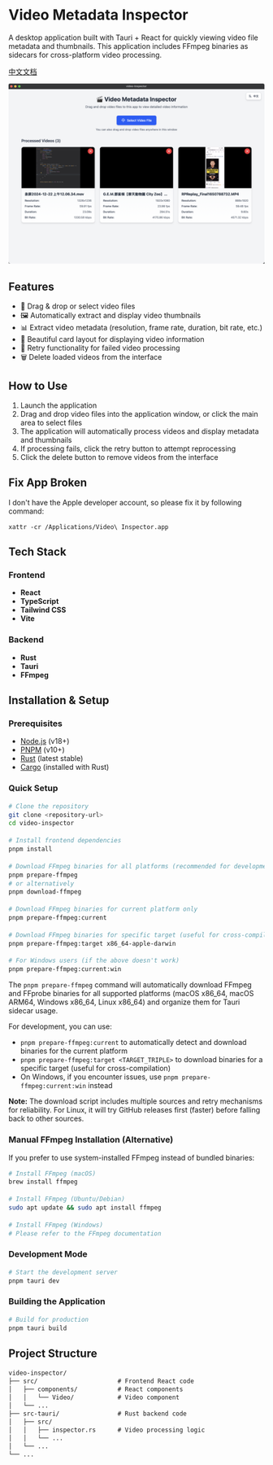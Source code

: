 # Video Metadata Inspector

A desktop application built with Tauri + React for quickly viewing video file metadata and thumbnails. This application includes FFmpeg binaries as sidecars for cross-platform video processing.

[中文文档](README.zh-CN.md)

![Preview](./imgs/preview.png)

## Features

- 📁 Drag & drop or select video files
- 🖼️ Automatically extract and display video thumbnails
- 📊 Extract video metadata (resolution, frame rate, duration, bit rate, etc.)
- 🎯 Beautiful card layout for displaying video information
- 🔄 Retry functionality for failed video processing
- 🗑️ Delete loaded videos from the interface

## How to Use

1. Launch the application
2. Drag and drop video files into the application window, or click the main area to select files
3. The application will automatically process videos and display metadata and thumbnails
4. If processing fails, click the retry button to attempt reprocessing
5. Click the delete button to remove videos from the interface

## Fix App Broken

I don't have the Apple developer account, so please fix it by following command:

```shell
xattr -cr /Applications/Video\ Inspector.app
```

## Tech Stack

### Frontend

- **React**
- **TypeScript**
- **Tailwind CSS**
- **Vite**

### Backend

- **Rust**
- **Tauri**
- **FFmpeg**

## Installation & Setup

### Prerequisites

- [Node.js](https://nodejs.org/) (v18+)
- [PNPM](https://pnpm.io/) (v10+)
- [Rust](https://www.rust-lang.org/) (latest stable)
- [Cargo](https://doc.rust-lang.org/cargo/) (installed with Rust)

### Quick Setup

```bash
# Clone the repository
git clone <repository-url>
cd video-inspector

# Install frontend dependencies
pnpm install

# Download FFmpeg binaries for all platforms (recommended for development)
pnpm prepare-ffmpeg
# or alternatively
pnpm download-ffmpeg

# Download FFmpeg binaries for current platform only
pnpm prepare-ffmpeg:current

# Download FFmpeg binaries for specific target (useful for cross-compilation)
pnpm prepare-ffmpeg:target x86_64-apple-darwin

# For Windows users (if the above doesn't work)
pnpm prepare-ffmpeg:current:win
```

The `pnpm prepare-ffmpeg` command will automatically download FFmpeg and FFprobe binaries for all supported platforms (macOS x86_64, macOS ARM64, Windows x86_64, Linux x86_64) and organize them for Tauri sidecar usage.

For development, you can use:
- `pnpm prepare-ffmpeg:current` to automatically detect and download binaries for the current platform
- `pnpm prepare-ffmpeg:target <TARGET_TRIPLE>` to download binaries for a specific target (useful for cross-compilation)
- On Windows, if you encounter issues, use `pnpm prepare-ffmpeg:current:win` instead

**Note:** The download script includes multiple sources and retry mechanisms for reliability. For Linux, it will try GitHub releases first (faster) before falling back to other sources.

### Manual FFmpeg Installation (Alternative)

If you prefer to use system-installed FFmpeg instead of bundled binaries:

```bash
# Install FFmpeg (macOS)
brew install ffmpeg

# Install FFmpeg (Ubuntu/Debian)
sudo apt update && sudo apt install ffmpeg

# Install FFmpeg (Windows)
# Please refer to the FFmpeg documentation
```

### Development Mode

```bash
# Start the development server
pnpm tauri dev
```

### Building the Application

```bash
# Build for production
pnpm tauri build
```

## Project Structure

```
video-inspector/
├── src/                      # Frontend React code
│   ├── components/           # React components
│   │   └── Video/            # Video component
│   └── ...
├── src-tauri/                # Rust backend code
│   ├── src/
│   │   ├── inspector.rs      # Video processing logic
│   │   └── ...
│   └── ...
└── ...
```
